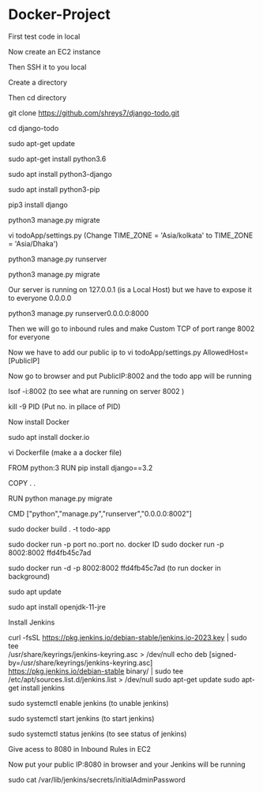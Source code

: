 # Docker-Project

First test code in local

Now create an EC2 instance 

Then SSH it to you local 

Create a directory

Then cd directory

git clone https://github.com/shreys7/django-todo.git

cd django-todo

 sudo apt-get update

 sudo apt-get install python3.6

sudo apt install python3-django

 sudo apt install python3-pip

 pip3 install django

 python3 manage.py migrate

 vi todoApp/settings.py
 (Change TIME_ZONE = 'Asia/kolkata' to TIME_ZONE = 'Asia/Dhaka')

python3 manage.py runserver

 python3 manage.py migrate

Our server is running on 127.0.0.1 (is a Local Host) but we have to expose it to everyone 0.0.0.0

 python3 manage.py runserver0.0.0.0:8000

Then we will go to inbound rules and make Custom TCP of port range 8002 for everyone  

Now we have to add our public ip to    vi todoApp/settings.py   AllowedHost=[PublicIP]

Now go to browser and put PublicIP:8002 and the todo app will be running

lsof -i:8002 (to see what are running on server 8002 )

kill -9 PID   (Put no. in pllace of PID)


Now install Docker  

sudo apt install docker.io


 vi Dockerfile   (make a a docker file)

FROM python:3
RUN pip install django==3.2


COPY . .

RUN python manage.py migrate

CMD ["python","manage.py","runserver","0.0.0.0:8002"]


 sudo docker build . -t todo-app

 sudo docker run -p port no.:port no. docker ID 
sudo docker run -p 8002:8002 ffd4fb45c7ad

 sudo docker run -d -p 8002:8002  ffd4fb45c7ad (to run docker in background)

sudo apt update

sudo apt install openjdk-11-jre

Install Jenkins

curl -fsSL https://pkg.jenkins.io/debian-stable/jenkins.io-2023.key | sudo tee \
  /usr/share/keyrings/jenkins-keyring.asc > /dev/null
echo deb [signed-by=/usr/share/keyrings/jenkins-keyring.asc] \
  https://pkg.jenkins.io/debian-stable binary/ | sudo tee \
  /etc/apt/sources.list.d/jenkins.list > /dev/null
sudo apt-get update
sudo apt-get install jenkins


 sudo systemctl enable jenkins   (to unable jenkins)

sudo systemctl start jenkins     (to start jenkins)

 sudo systemctl status jenkins    (to see status of jenkins)

 Give acess to 8080 in Inbound Rules in EC2

 Now put your public IP:8080 in browser and your Jenkins will be running

 
sudo cat /var/lib/jenkins/secrets/initialAdminPassword


 
 

 

 

 




 

 

